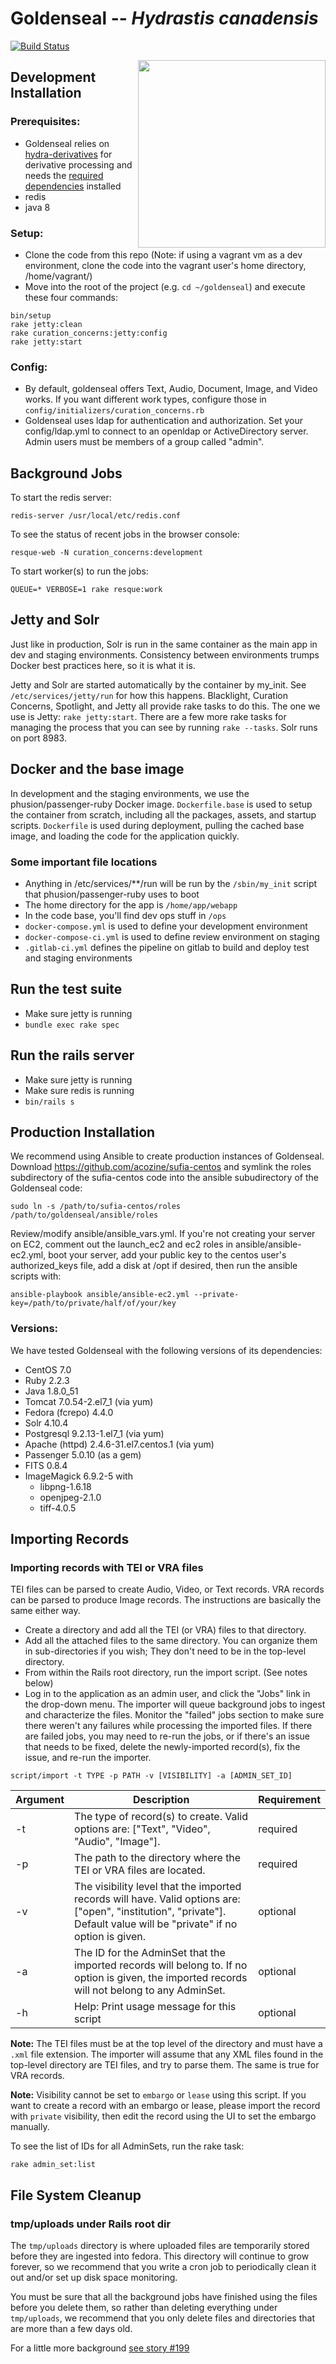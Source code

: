 # Goldenseal -- _Hydrastis canadensis_
[![Build Status](https://travis-ci.org/curationexperts/goldenseal.svg?branch=master)](https://travis-ci.org/curationexperts/goldenseal)

<img src="https://upload.wikimedia.org/wikipedia/commons/6/65/Hydrastis_canadensis_-_K%C3%B6hler%E2%80%93s_Medizinal-Pflanzen-209.jpg" height="300" style="float: right">

## Development Installation

### Prerequisites:

* Goldenseal relies on [hydra-derivatives](https://github.com/projecthydra/hydra-derivatives) for derivative processing and needs the [required dependencies](https://github.com/projecthydra/hydra-derivatives#dependencies) installed
* redis
* java 8

### Setup:

* Clone the code from this repo (Note: if using a vagrant vm as a dev environment, clone the code into the vagrant user's home directory, /home/vagrant/)
* Move into the root of the project (e.g. `cd ~/goldenseal`) and execute these four commands:

```
bin/setup
rake jetty:clean
rake curation_concerns:jetty:config
rake jetty:start
```

### Config:

* By default, goldenseal offers Text, Audio, Document, Image, and Video works. If you want different work types, configure those in ```config/initializers/curation_concerns.rb```
* Goldenseal uses ldap for authentication and authorization. Set your config/ldap.yml to connect to an openldap or ActiveDirectory server. Admin users must be members of a group called "admin". 

## Background Jobs

To start the redis server:
```
redis-server /usr/local/etc/redis.conf
```

To see the status of recent jobs in the browser console:
```
resque-web -N curation_concerns:development
```

To start worker(s) to run the jobs:
```
QUEUE=* VERBOSE=1 rake resque:work
```

## Jetty and Solr
Just like in production, Solr is run in the same container as the main app in dev and staging environments.  Consistency between environments trumps Docker best practices here, so it is what it is. 

Jetty and Solr are started automatically by the container by my_init. See ```/etc/services/jetty/run``` for how this happens.  Blacklight, Curation Concerns, Spotlight, and Jetty all provide rake tasks to do this.  The one we use is Jetty: ```rake jetty:start```.  There are a few more rake tasks for managing the process that you can see by running ```rake --tasks```. Solr runs on port 8983.

## Docker and the base image
In development and the staging environments, we use the phusion/passenger-ruby Docker image.  ```Dockerfile.base``` is used to setup the container from scratch, including all the packages, assets, and startup scripts.  ```Dockerfile``` is used during deployment, pulling the cached base image, and loading the code for the application quickly.  

### Some important file locations
* Anything in /etc/services/**/run will be run by the ```/sbin/my_init``` script that phusion/passenger-ruby uses to boot
* The home directory for the app is ```/home/app/webapp```
* In the code base,  you'll find dev ops stuff in ```/ops```
* ```docker-compose.yml``` is used to define your development environment
* ```docker-compose-ci.yml``` is used to define review environment on staging
* ```.gitlab-ci.yml``` defines the pipeline on gitlab to build and deploy test and staging environments

## Run the test suite

* Make sure jetty is running
* `bundle exec rake spec`

## Run the rails server

* Make sure jetty is running
* Make sure redis is running
* `bin/rails s`

## Production Installation

We recommend using Ansible to create production instances of Goldenseal. Download https://github.com/acozine/sufia-centos and symlink the roles subdirectory of the sufia-centos code into the ansible subudirectory of the Goldenseal code:
```
sudo ln -s /path/to/sufia-centos/roles /path/to/goldenseal/ansible/roles
```
Review/modify ansible/ansible_vars.yml. If you're not creating your server on EC2, comment out the launch_ec2 and ec2 roles in ansible/ansible-ec2.yml, boot your server, add your public key to the centos user's authorized_keys file, add a disk at /opt if desired, then run the ansible scripts with:
```
ansible-playbook ansible/ansible-ec2.yml --private-key=/path/to/private/half/of/your/key
```

### Versions:

We have tested Goldenseal with the following versions of its dependencies:

* CentOS 7.0
* Ruby 2.2.3
* Java 1.8.0_51
* Tomcat 7.0.54-2.el7_1 (via yum)
* Fedora (fcrepo) 4.4.0
* Solr 4.10.4
* Postgresql 9.2.13-1.el7_1 (via yum)
* Apache (httpd) 2.4.6-31.el7.centos.1 (via yum)
* Passenger 5.0.10 (as a gem)
* FITS 0.8.4
* ImageMagick 6.9.2-5 with
	* libpng-1.6.18
	* openjpeg-2.1.0
	* tiff-4.0.5

## Importing Records
### Importing records with TEI or VRA files

TEI files can be parsed to create Audio, Video, or Text records.  VRA records can be parsed to produce Image records.  The instructions are basically the same either way.

* Create a directory and add all the TEI (or VRA) files to that directory.
* Add all the attached files to the same directory.  You can organize them in sub-directories if you wish; They don't need to be in the top-level directory.
* From within the Rails root directory, run the import script. (See notes below)
* Log in to the application as an admin user, and click the "Jobs" link in the drop-down menu.  The importer will queue background jobs to ingest and characterize the files.  Monitor the "failed" jobs section to make sure there weren't any failures while processing the imported files.  If there are failed jobs, you may need to re-run the jobs, or if there's an issue that needs to be fixed, delete the newly-imported record(s), fix the issue, and re-run the importer.

```
script/import -t TYPE -p PATH -v [VISIBILITY] -a [ADMIN_SET_ID]
```

| Argument | Description | Requirement |
| --- | --- | --- |
| -t | The type of record(s) to create.  Valid options are: ["Text", "Video", "Audio", "Image"]. | required |
| -p | The path to the directory where the TEI or VRA files are located. | required |
| -v | The visibility level that the imported records will have.  Valid options are: ["open", "institution", "private"].  Default value will be "private" if no option is given. | optional |
| -a | The ID for the AdminSet that the imported records will belong to.  If no option is given, the imported records will not belong to any AdminSet. | optional |
| -h | Help: Print usage message for this script | optional |

**Note:**  The TEI files must be at the top level of the directory and must have a `.xml` file extension.  The importer will assume that any XML files found in the top-level directory are TEI files, and try to parse them.  The same is true for VRA records.

**Note:** Visibility cannot be set to `embargo` or `lease` using this script.  If you want to create a record with an embargo or lease, please import the record with `private` visibility, then edit the record using the UI to set the embargo manually.

To see the list of IDs for all AdminSets, run the rake task:

```
rake admin_set:list
```

## File System Cleanup

### tmp/uploads under Rails root dir

The `tmp/uploads` directory is where uploaded files are temporarily stored before they are ingested into fedora.  This directory will continue to grow forever, so we recommend that you write a cron job to periodically clean it out and/or set up disk space monitoring.

You must be sure that all the background jobs have finished using the files before you delete them, so rather than deleting everything under `tmp/uploads`, we recommend that you only delete files and directories that are more than a few days old.

For a little more background [see story #199](https://github.com/curationexperts/goldenseal/issues/199)
